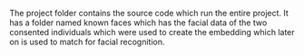 The project folder contains the source code which run the entire project. It has a folder named known faces which has the facial data of the two consented individuals which were used to create the embedding which later on is used to match for facial recognition. 
